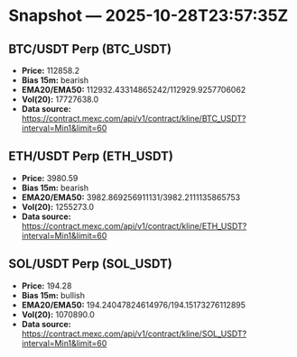 # Snapshot — 2025-10-28T23:57:35Z

## BTC/USDT Perp (BTC_USDT)
- **Price:** 112858.2
- **Bias 15m:** bearish
- **EMA20/EMA50:** 112932.43314865242/112929.9257706062
- **Vol(20):** 17727638.0
- **Data source:** https://contract.mexc.com/api/v1/contract/kline/BTC_USDT?interval=Min1&limit=60

## ETH/USDT Perp (ETH_USDT)
- **Price:** 3980.59
- **Bias 15m:** bearish
- **EMA20/EMA50:** 3982.869256911131/3982.2111135865753
- **Vol(20):** 1255273.0
- **Data source:** https://contract.mexc.com/api/v1/contract/kline/ETH_USDT?interval=Min1&limit=60

## SOL/USDT Perp (SOL_USDT)
- **Price:** 194.28
- **Bias 15m:** bullish
- **EMA20/EMA50:** 194.24047824614976/194.15173276112895
- **Vol(20):** 1070890.0
- **Data source:** https://contract.mexc.com/api/v1/contract/kline/SOL_USDT?interval=Min1&limit=60
